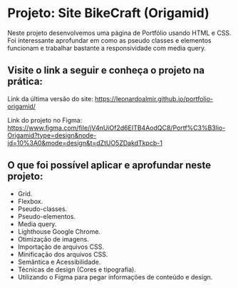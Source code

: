 # Projeto: Site BikeCraft (Origamid)

Neste projeto desenvolvemos uma página de Portfólio usando HTML e CSS. Foi interessante aprofundar em como as pseudo classes e elementos funcionam e trabalhar bastante a responsividade com media query.

## Visite o link a seguir e conheça o projeto na prática:

Link da última versão do site:
https://leonardoalmir.github.io/portfolio-origamid/

Link do projeto no Figma:
https://www.figma.com/file/jV4nUiOf2d6EITB4AodQC8/Portf%C3%B3lio-Origamid?type=design&node-id=10%3A0&mode=design&t=dZtUO5ZDakdTkpcb-1

## O que foi possível aplicar e aprofundar neste projeto:

- Grid.
- Flexbox.
- Pseudo-classes.
- Pseudo-elementos.
- Media query.
- Lighthouse Google Chrome.
- Otimização de imagens.
- Importação de arquivos CSS.
- Minificação dos arquivos CSS.
- Semãntica e Acessibilidade.
- Técnicas de design (Cores e tipografia).
- Utilizando o Figma para pegar informações de conteúdo e design.
